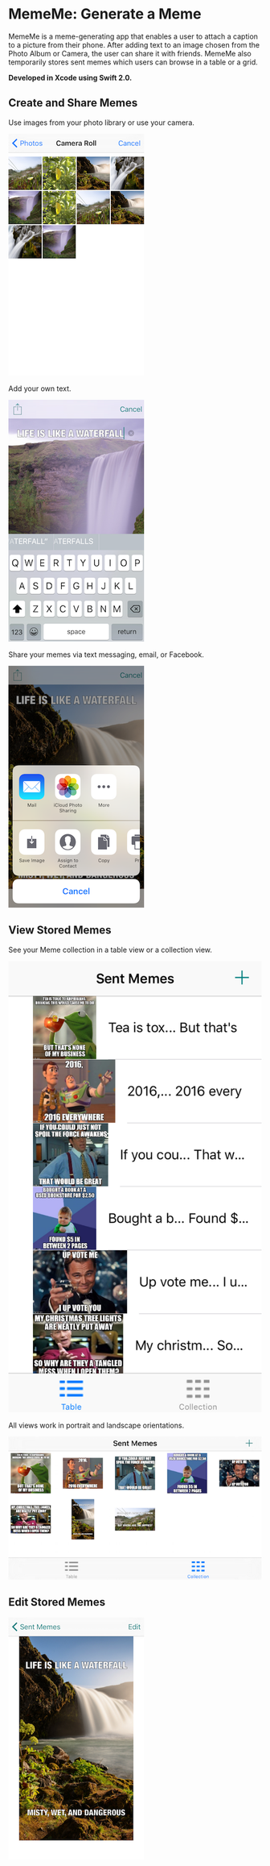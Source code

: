 # MemeMe: Generate a Meme

MemeMe is a meme-generating app that enables a user to attach a caption to a picture from their phone. After adding text to an image chosen from the Photo Album or Camera, the user can share it with friends. MemeMe also temporarily stores sent memes which users can browse in a table or a grid.

**Developed in Xcode using Swift 2.0.**

## Create and Share Memes

Use images from your photo library or use your camera.

![Meme Editor View 2](/doc/MemeMe_Editor_2.png)

Add your own text.

![Meme Editor View 1](/doc/MemeMe_Editor_1.png)

Share your memes via text messaging, email, or Facebook.

![Meme Share View](/doc/MemeMe_Share.png)

## View Stored Memes
See your Meme collection in a table view or a collection view. 

![Meme Table View](/doc/MemeMe_Table.png)

All views work in portrait and landscape orientations.

![Meme Collection View](/doc/MemeMe_Collection.png)

## Edit Stored Memes

![Meme Stored](/doc/MemeMe_Stored.png)

